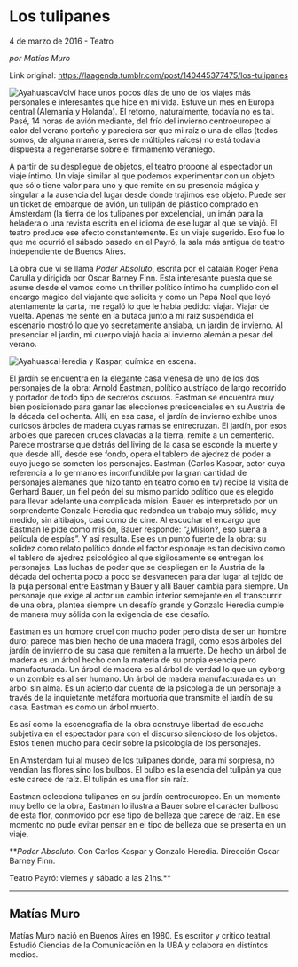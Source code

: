 # Los tulipanes



4 de marzo de 2016 - Teatro

_por Matías Muro_

Link original: https://laagenda.tumblr.com/post/140445377475/los-tulipanes

![Ayahuasca](https://64.media.tumblr.com/6ac006f4d72612e346bd5433437f283c/tumblr_inline_pjzzzn6Iq91t6q87u_500.jpg)Volví hace unos pocos días de uno de los viajes más personales e interesantes que hice en mi vida. Estuve un mes en Europa central (Alemania y Holanda). El retorno, naturalmente, todavía no es tal. Pasé, 14 horas de avión mediante, del frío del invierno centroeuropeo al calor del verano porteño y pareciera ser que mi raíz o una de ellas (todos somos, de alguna manera, seres de múltiples raíces) no está todavía dispuesta a regenerarse sobre el firmamento veraniego. 


A partir de su despliegue de objetos, el teatro propone al espectador un viaje íntimo. Un viaje similar al que podemos experimentar con un objeto que sólo tiene valor para uno y que remite en su presencia mágica y singular a la ausencia del lugar desde donde trajimos ese objeto. Puede ser un ticket de embarque de avión, un tulipán de plástico comprado en Ámsterdam (la tierra de los tulipanes por excelencia), un imán para la heladera o una revista escrita en el idioma de ese lugar al que se viajó. El teatro produce ese efecto constantemente. Es un viaje sugerido. Eso fue lo que me ocurrió el sábado pasado en el Payró, la sala más antigua de teatro independiente de Buenos Aires.


La obra que vi se llama *Poder Absoluto*, escrita por el catalán Roger Peña Carulla y dirigida por Oscar Barney Finn. Esta interesante puesta que se asume desde el vamos como un thriller político íntimo ha cumplido con el encargo mágico del viajante que solicita y como un Papá Noel que leyó atentamente la carta, me regaló lo que le había pedido: viajar. Viajar de vuelta. Apenas me senté en la butaca junto a mi raíz suspendida el escenario mostró lo que yo secretamente ansiaba, un jardín de invierno. Al presenciar el jardín, mi cuerpo viajó hacia al invierno alemán a pesar del verano. 


![Ayahuasca](https://64.media.tumblr.com/6ac006f4d72612e346bd5433437f283c/tumblr_inline_pjzzzn6Iq91t6q87u_500.jpg)Heredia y Kaspar, química en escena. 

El jardín se encuentra en la elegante casa vienesa de uno de los dos personajes de la obra: Arnold Eastman, político austríaco de largo recorrido y portador de todo tipo de secretos oscuros. Eastman se encuentra muy bien posicionado para ganar las elecciones presidenciales en su Austria de la década del ochenta. Allí, en esa casa, el jardín de invierno exhibe unos curiosos árboles de madera cuyas ramas se entrecruzan. El jardín, por esos árboles que parecen cruces clavadas a la tierra, remite a un cementerio. Parece mostrarse que detrás del living de la casa se esconde la muerte y que desde allí, desde ese fondo, opera el tablero de ajedrez de poder a cuyo juego se someten los personajes. Eastman (Carlos Kaspar, actor cuya referencia a lo germano es inconfundible por la gran cantidad de personajes alemanes que hizo tanto en teatro como en tv) recibe la visita de Gerhard Bauer, un fiel peón del su mismo partido político que es elegido para llevar adelante una complicada misión. Bauer es interpretado por un sorprendente Gonzalo Heredia que redondea un trabajo muy sólido, muy medido, sin altibajos, casi como de cine. Al escuchar el encargo que Eastman le pide como misión, Bauer responde: “¿Misión?, eso suena a película de espías”. Y así resulta. Ese es un punto fuerte de la obra: su solidez como relato político donde el factor espionaje es tan decisivo como el tablero de ajedrez psicológico al que sigilosamente se entregan los personajes. Las luchas de poder que se despliegan en la Austria de la década del ochenta poco a poco se desvanecen para dar lugar al tejido de la puja personal entre Eastman y Bauer y allí Bauer cambia para siempre. Un personaje que exige al actor un cambio interior semejante en el transcurrir de una obra, plantea siempre un desafío grande y Gonzalo Heredia cumple de manera muy sólida con la exigencia de ese desafío. 








Eastman es un hombre cruel con mucho poder pero dista de ser un hombre duro; parece más bien hecho de una madera frágil, como esos árboles del jardín de invierno de su casa que remiten a la muerte. De hecho un árbol de madera es un árbol hecho con la materia de su propia esencia pero manufacturada. Un árbol de madera es al árbol de verdad lo que un cyborg o un zombie es al ser humano. Un árbol de madera manufacturada es un árbol sin alma. Es un acierto dar cuenta de la psicología de un personaje a través de la inquietante metáfora mortuoria que transmite el jardín de su casa. Eastman es como un árbol muerto. 


Es así como la escenografía de la obra construye libertad de escucha subjetiva en el espectador para con el discurso silencioso de los objetos. Estos tienen mucho para decir sobre la psicología de los personajes.










En Amsterdam fui al museo de los tulipanes donde, para mí sorpresa, no vendían las flores sino los bulbos. El bulbo es la esencia del tulipán ya que este carece de raíz. El tulipán es una flor sin raíz. 


Eastman colecciona tulipanes en su jardín centroeuropeo. En un momento muy bello de la obra, Eastman lo ilustra a Bauer sobre el carácter bulboso de esta flor, conmovido por ese tipo de belleza que carece de raíz. En ese momento no pude evitar pensar en el tipo de belleza que se presenta en un viaje.





  
***Poder Absoluto*. Con Carlos Kaspar y Gonzalo Heredia. Dirección Oscar Barney Finn.  

Teatro Payró: viernes y sábado a las 21hs.**  




---

 Matías Muro
------------

 Matías Muro nació en Buenos Aires en 1980. Es escritor y crítico teatral. Estudió Ciencias de la Comunicación en la UBA y colabora en distintos medios. 

